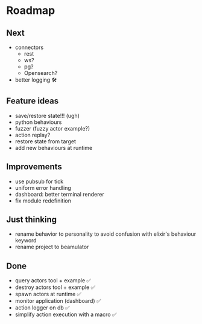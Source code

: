 # Roadmap

## Next
- connectors
  - rest
  - ws?
  - pg?
  - Opensearch?
- better logging 🛠️

## Feature ideas
- save/restore state!!! (ugh)
- python behaviours
- fuzzer (fuzzy actor example?)
- action replay?
- restore state from target
- add new behaviours at runtime

## Improvements
- use pubsub for tick
- uniform error handling
- dashboard: better terminal renderer
- fix module redefinition

## Just thinking
- rename behavior to personality to avoid confusion with elixir's behaviour keyword
- rename project to beamulator

## Done
- query actors tool + example ✅
- destroy actors tool + example ✅
- spawn actors at runtime ✅
- monitor application (dashboard) ✅
- action logger on db ✅
- simplify action execution with a macro ✅
